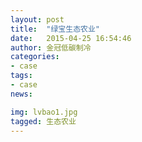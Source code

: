 ```yaml
---
layout: post
title:  "绿宝生态农业"
date:   2015-04-25 16:54:46
author: 金冠低碳制冷
categories:
- case
tags:
- case
news:

img: lvbao1.jpg
tagged: 生态农业
---
```

